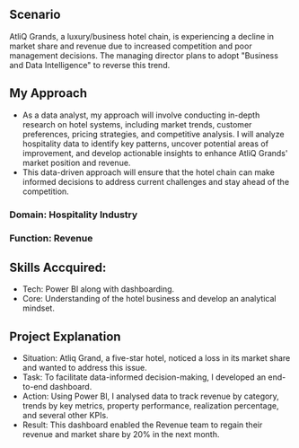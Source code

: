 
## Scenario
 AtliQ Grands, a luxury/business hotel chain, is experiencing a decline in
 market share and revenue due to increased competition and poor
 management decisions. The managing director plans to adopt "Business
 and Data Intelligence" to reverse this trend.

## My Approach
* As a data analyst, my approach will involve conducting in-depth research on hotel systems, including market trends, customer preferences, pricing strategies, and competitive analysis. I will analyze hospitality data to identify key patterns, uncover potential areas of improvement, and develop actionable insights to enhance AtliQ Grands' market position and revenue.
* This data-driven approach will ensure that the hotel chain can make informed decisions to address current challenges and stay ahead of the competition.

### Domain: Hospitality Industry

### Function: Revenue

## Skills Accquired:
* Tech:  Power BI along with dashboarding.
* Core: Understanding of the hotel business and develop an analytical mindset.

## Project Explanation
* Situation: Atliq Grand, a five-star hotel, noticed a loss in its market share and wanted to address this issue.
* Task: To facilitate data-informed decision-making, I developed an end-to-end dashboard.
* Action:  Using Power BI, I analysed data to track revenue by category, trends by key metrics, property performance, realization percentage, and several other KPIs.
* Result: This dashboard enabled the Revenue team to regain their revenue and market share by 20% in the next month.
